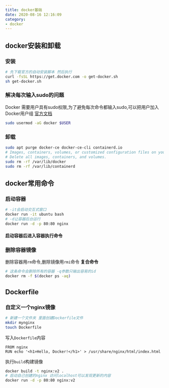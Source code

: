 ```yaml
---
title: docker基础
date: 2020-08-16 12:16:09
category:
- docker
---
```


## docker安装和卸载
### 安装
```sh
# 先下载官方的自动安装脚本 然后执行
curl -fsSL https://get.docker.com -o get-docker.sh
sh get-docker.sh
```
### 解决每次输入sudo的问题
Docker 需要用户具有sudo权限,为了避免每次命令都输入sudo,可以把用户加入Docker用户组 [官方文档](https://docs.docker.com/engine/install/linux-postinstall/)
```sh
sudo usermod -aG docker $USER
```

### 卸载
```sh
sudo apt purge docker-ce docker-ce-cli containerd.io
# Images, containers, volumes, or customized configuration files on your host are not automatically removed.
# Delete all images, containers, and volumes.
sudo rm -rf /var/lib/docker
sudo rm -rf /var/lib/containerd
```

## docker常用命令
### 启动容器
```sh
# -it会启动交互式窗口
docker run -it ubuntu bash
# -d让容器后台运行
docker run -d -p 80:80 nginx
```
#### 启动容器后进入容器执行命令

### 删除容器镜像
删除容器用`rm`命令,删除镜像用`rmi`命令
**复合命令**
```sh
# 这条命令会删除所有的容器 -q参数只输出容易的id
docker rm -f $(docker ps -aq)
```

## Dockerfile
### 自定义一个nginx镜像
```sh
# 新建一个文件夹 里面创建Dockerfile文件
mkdir mynginx
touch Dockerfile
```
写入`Dockerfile`内容
```
FROM nginx
RUN echo '<h1>Hello, Docker!</h1>' > /usr/share/nginx/html/index.html
```
执行`build`构建镜像
```sh
docker build -t nginx:v2 .
# 启动自己创建的nginx 访问localhost可以发现更新的内容
docker run -d -p 80:80 nginx:v2
```
